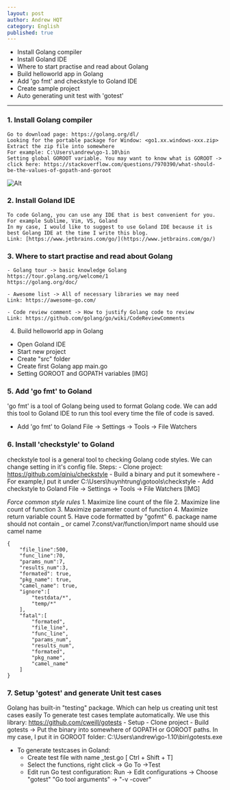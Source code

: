 ```yaml
---
layout: post
author: Andrew HQT
category: English
published: true
---
```

* Install Golang compiler 
* Install Goland IDE
* Where to start practise and read about Golang
* Build helloworld app in Golang
* Add 'go fmt' and checkstyle to Goland IDE
* Create sample project 
* Auto generating unit test with 'gotest'
---

### 1. Install Golang compiler
    Go to download page: https://golang.org/dl/
    Looking for the portable package for Window: <go1.xx.windows-xxx.zip>
    Extract the zip file into somewhere
    For example: C:\Users\andrew\go-1.10\bin
    Setting global GOROOT variable. You may want to know what is GOROOT -> click here: https://stackoverflow.com/questions/7970390/what-should-be-the-values-of-gopath-and-goroot

![Alt](/wp.png "Titlt")

### 2. Install Goland IDE
    To code Golang, you can use any IDE that is best convenient for you. 
    For example Sublime, Vim, VS, Goland
    In my case, I would like to suggest to use Goland IDE because it is best Golang IDE at the time I write this blog.
    Link: [https://www.jetbrains.com/go/](https://www.jetbrains.com/go/)
    
### 3. Where to start practise and read about Golang
    - Golang tour -> basic knowledge Golang 
    https://tour.golang.org/welcome/1
    https://golang.org/doc/

    - Awesome list -> All of necessary libraries we may need
    Link: https://awesome-go.com/

    - Code review comment -> How to justify Golang code to review
    Link: https://github.com/golang/go/wiki/CodeReviewComments
    
4. Build helloworld app in Golang
  - Open Goland IDE
  - Start new project
  - Create "src" folder
  - Create first Golang app
      main.go
  - Setting GOROOT and GOPATH variables
      [IMG]
    
    
### 5. Add 'go fmt' to Goland
'go fmt' is a tool of Golang being used to format Golang code. We can add this tool to Goland IDE to run this tool every time the file of code is saved. 

- Add 'go fmt' to Goland
              File -> Settings -> Tools -> File Watchers
              
### 6. Install 'checkstyle' to Goland
checkstyle tool is a general tool to checking Golang code styles. We can change setting in it's config file. 
Steps:
    - Clone project: https://github.com/qiniu/checkstyle
    - Build a binary and put it somewhere
    - For example,I put it under C:\Users\huynhtrung\gotools\checkstyle
    - Add checkstyle to Goland
          File -> Settings -> Tools -> File Watchers 
[IMG]

 *Force common style rules*
        1. Maximize line count of the file
        2. Maximize line count of function
        3. Maximize parameter count of function
        4. Maximize return variable count
        5. Have code formatted by "gofmt"
        6. package name should not contain _ or camel
        7.const/var/function/import name should use camel name
~~~
{
    "file_line":500,
    "func_line":70,
    "params_num":7,
    "results_num":3,
    "formated": true,
    "pkg_name": true,
    "camel_name": true,
    "ignore":[
        "testdata/*",
        "temp/*"
    ],
    "fatal":[
        "formated",
        "file_line",
        "func_line",
        "params_num",
        "results_num",
        "formated",
        "pkg_name",
        "camel_name"
    ]
}
~~~

### 7. Setup 'gotest' and generate Unit test cases
Golang has built-in "testing" package. Which can help us creating unit test cases easily
To generate test cases template automatically. We use this library:
https://github.com/cweill/gotests
    - Setup
    - Clone project
    - Build gotests
-> Put the binary into somewhere of GOPATH or GOROOT paths.
In my case, I put it in GOROOT folder: C:\Users\andrew\go-1.10\bin\gotests.exe

- To generate testcases in Goland:
    + Create test file with name <go filename>_test.go [ Ctrl + Shift + T]
    + Select the functions, right click -> Go To ->Test
    + Edit run Go test configuration:
            Run -> Edit configurations -> 
            Choose "gotest"
            "Go tool arguments" -> "-v -cover"
